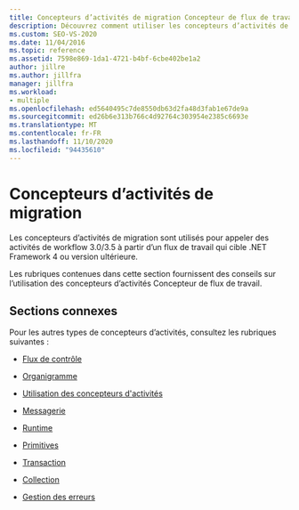 ```yaml
---
title: Concepteurs d’activités de migration Concepteur de flux de travail
description: Découvrez comment utiliser les concepteurs d’activités de migration pour appeler des activités de workflow 3.0/3.5 à partir d’un flux de travail qui cible .NET Framework 4 ou version ultérieure.
ms.custom: SEO-VS-2020
ms.date: 11/04/2016
ms.topic: reference
ms.assetid: 7598e869-1da1-4721-b4bf-6cbe402be1a2
author: jillre
ms.author: jillfra
manager: jillfra
ms.workload:
- multiple
ms.openlocfilehash: ed5640495c7de8550db63d2fa48d3fab1e67de9a
ms.sourcegitcommit: ed26b6e313b766c4d92764c303954e2385c6693e
ms.translationtype: MT
ms.contentlocale: fr-FR
ms.lasthandoff: 11/10/2020
ms.locfileid: "94435610"
---
```

# <a name="migration-activity-designers"></a>Concepteurs d’activités de migration

Les concepteurs d’activités de migration sont utilisés pour appeler des activités de workflow 3.0/3.5 à partir d’un flux de travail qui cible .NET Framework 4 ou version ultérieure.

Les rubriques contenues dans cette section fournissent des conseils sur l’utilisation des concepteurs d’activités Concepteur de flux de travail.

## <a name="related-sections"></a>Sections connexes

Pour les autres types de concepteurs d’activités, consultez les rubriques suivantes :

- [Flux de contrôle](../workflow-designer/control-flow-activity-designers.md)

- [Organigramme](../workflow-designer/flowchart-activity-designers.md)

- [Utilisation des concepteurs d'activités](control-flow-activity-designers.md)

- [Messagerie](../workflow-designer/messaging-activity-designers.md)

- [Runtime](../workflow-designer/runtime-activity-designers.md)

- [Primitives](../workflow-designer/primitives-activity-designers.md)

- [Transaction](../workflow-designer/transaction-activity-designers.md)

- [Collection](../workflow-designer/collection-activity-designers.md)

- [Gestion des erreurs](../workflow-designer/error-handling-activity-designers.md)